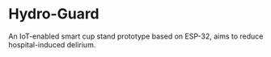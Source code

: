 # Hydro-Guard
An IoT-enabled smart cup stand prototype based on ESP-32, aims to reduce hospital-induced delirium. 
